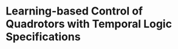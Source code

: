 Learning-based Control of Quadrotors with Temporal Logic Specifications
=======================================================================
